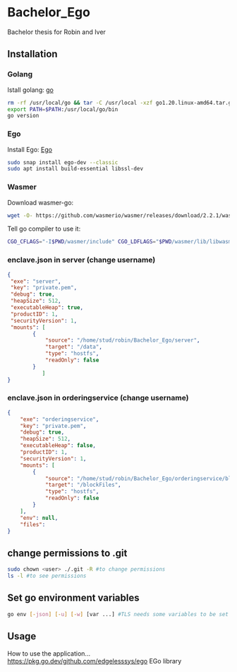 # Bachelor_Ego
Bachelor thesis for Robin and Iver

## Installation

### Golang
Istall golang: [go](https://go.dev/doc/install#tarball_non_standard) 

```bash
rm -rf /usr/local/go && tar -C /usr/local -xzf go1.20.linux-amd64.tar.gz
export PATH=$PATH:/usr/local/go/bin
go version
```

### Ego
Install Ego: [Ego](https://docs.edgeless.systems/ego/getting-started/install)

```bash
sudo snap install ego-dev --classic
sudo apt install build-essential libssl-dev
```

### Wasmer
Download wasmer-go: 
```bash
wget -O- https://github.com/wasmerio/wasmer/releases/download/2.2.1/wasmer-linux-amd64.tar.gz | tar xz --one-top-level=wasmer
```
Tell go compiler to use it:
```bash
CGO_CFLAGS="-I$PWD/wasmer/include" CGO_LDFLAGS="$PWD/wasmer/lib/libwasmer.a -ldl -lm -static-libgcc" ego-go build -tags custom_wasmer_runtime
```

### enclave.json in server (change username)
```json
{
 "exe": "server",
 "key": "private.pem",
 "debug": true,
 "heapSize": 512,
 "executableHeap": true,
 "productID": 1,
 "securityVersion": 1,
 "mounts": [
        {
            "source": "/home/stud/robin/Bachelor_Ego/server",
            "target": "/data",
            "type": "hostfs",
            "readOnly": false
        }
           ]
}
```

### enclave.json in orderingservice (change username)
```json
{
    "exe": "orderingservice",
    "key": "private.pem",
    "debug": true,
    "heapSize": 512,
    "executableHeap": false,
    "productID": 1,
    "securityVersion": 1,
    "mounts": [
        {
            "source": "/home/stud/robin/Bachelor_Ego/orderingservice/blockFiles",
            "target": "/blockFiles",
            "type": "hostfs",
            "readOnly": false
        }
    ],
    "env": null,
    "files":
}
```
## change permissions to .git
```bash
sudo chown <user> ./.git -R #to change permissions
ls -l #to see permissions
```

## Set go environment variables
```bash
go env [-json] [-u] [-w] [var ...] #TLS needs some variables to be set
```

## Usage
How to use the application...
https://pkg.go.dev/github.com/edgelesssys/ego EGo library



